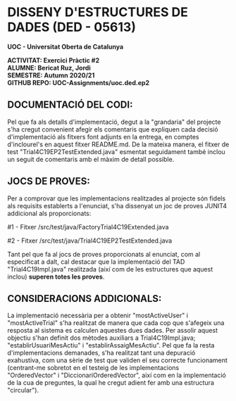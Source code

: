# DISSENY D'ESTRUCTURES DE DADES (DED - 05613)               

**UOC - Universitat Oberta de Catalunya**    

**ACTIVITAT: Exercici Pràctic #2**                           
**ALUMNE: Bericat Ruz, Jordi**                         
**SEMESTRE: Autumn 2020/21**                          
**GITHUB REPO: UOC-Assignments/uoc.ded.ep2**              

## DOCUMENTACIÓ DEL CODI:

Pel que fa als detalls d'implementació, degut a la "grandaria" del projecte s'ha cregut convenient afegir els comentaris que expliquen cada decisió d'implementació als fitxers font adjunts en la entrega, en comptes d'inclourel's en aquest fitxer README.md. De la mateixa manera, el fitxer de test "Trial4C19EP2TestExtended.java" esmentat seguidament també inclou un seguit de comentaris amb el màxim de detall possible. 
 
## JOCS DE PROVES:

Per a comprovar que les implementacions realitzades al projecte són fidels als requisits establerts a l'enunciat, s'ha dissenyat un joc de proves JUNIT4 addicional als proporcionats:

 #1 - Fitxer /src/test/java/FactoryTrial4C19Extended.java
 
 #2 - Fitxer /src/test/java/Trial4C19EP2TestExtended.java 

 Tant pel que fa al jocs de proves proporcionats al enunciat, com al especificat a dalt, cal destacar que la implementació del TAD "Trial4C19Impl.java" realitzada (així com de les estructures que aquest inclou)  **superen totes les proves**.

## CONSIDERACIONS ADDICIONALS:

 La implementació necessària per a obtenir "mostActiveUser" i "mostActiveTrial" s'ha realitzat de manera que cada cop que s'afegeix una resposta al sistema es calculen aquestes dues dades. Per assolir aquest objectiu s'han definit dos mètodes auxiliars a Trial4C19Impl.java; "establirUsuariMesActiu" i "establirAssaigMesActiu". Pel que fa la resta d'implementacions demanades, s'ha realitzat tant una depuració exahustiva, 
 com una sèrie de test que validen el seu correcte funcionament (centrant-me sobretot en el testeig de les implementacions "OrderedVector" i "DiccionariOrderedVector", així com en la implementació de la cua de preguntes, la qual he cregut adient fer amb una estructura "circular").

